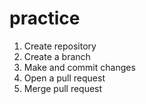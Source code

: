 # practice

1. Create repository
2. Create a branch
3. Make and commit changes
4. Open a pull request
5. Merge pull request
